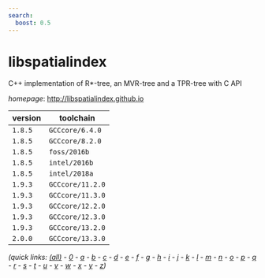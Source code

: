 ```yaml
---
search:
  boost: 0.5
---
```

# libspatialindex

C++ implementation of R*-tree, an MVR-tree and a TPR-tree with C API

*homepage*: <http://libspatialindex.github.io>

version | toolchain
--------|----------
``1.8.5`` | ``GCCcore/6.4.0``
``1.8.5`` | ``GCCcore/8.2.0``
``1.8.5`` | ``foss/2016b``
``1.8.5`` | ``intel/2016b``
``1.8.5`` | ``intel/2018a``
``1.9.3`` | ``GCCcore/11.2.0``
``1.9.3`` | ``GCCcore/11.3.0``
``1.9.3`` | ``GCCcore/12.2.0``
``1.9.3`` | ``GCCcore/12.3.0``
``1.9.3`` | ``GCCcore/13.2.0``
``2.0.0`` | ``GCCcore/13.3.0``


*(quick links: [(all)](../index.md) - [0](../0/index.md) - [a](../a/index.md) - [b](../b/index.md) - [c](../c/index.md) - [d](../d/index.md) - [e](../e/index.md) - [f](../f/index.md) - [g](../g/index.md) - [h](../h/index.md) - [i](../i/index.md) - [j](../j/index.md) - [k](../k/index.md) - [l](../l/index.md) - [m](../m/index.md) - [n](../n/index.md) - [o](../o/index.md) - [p](../p/index.md) - [q](../q/index.md) - [r](../r/index.md) - [s](../s/index.md) - [t](../t/index.md) - [u](../u/index.md) - [v](../v/index.md) - [w](../w/index.md) - [x](../x/index.md) - [y](../y/index.md) - [z](../z/index.md))*

